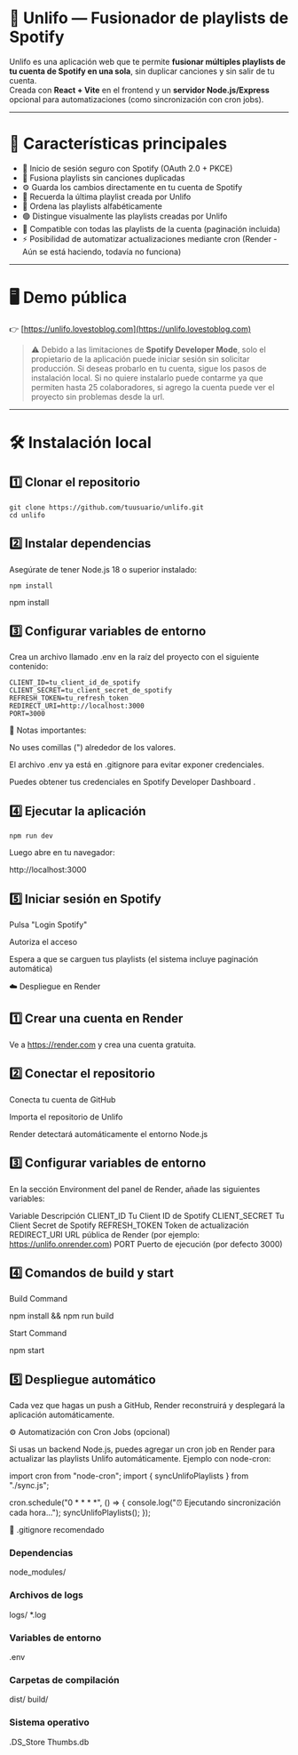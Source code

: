 # 🎵 Unlifo — Fusionador de playlists de Spotify

Unlifo es una aplicación web que te permite **fusionar múltiples playlists de tu cuenta de Spotify en una sola**, sin duplicar canciones y sin salir de tu cuenta.  
Creada con **React + Vite** en el frontend y un **servidor Node.js/Express** opcional para automatizaciones (como sincronización con cron jobs).

---

# 🚀 Características principales

- 🔐 Inicio de sesión seguro con Spotify (OAuth 2.0 + PKCE)
- 🧩 Fusiona playlists sin canciones duplicadas
- ⚙️ Guarda los cambios directamente en tu cuenta de Spotify
- 💾 Recuerda la última playlist creada por Unlifo
- 🧭 Ordena las playlists alfabéticamente
- 🟢 Distingue visualmente las playlists creadas por Unlifo
- 🔁 Compatible con todas las playlists de la cuenta (paginación incluida)
- ⚡ Posibilidad de automatizar actualizaciones mediante cron (Render - Aún se está haciendo, todavía no funciona)

---

# 🖥️ Demo pública

👉 [https://unlifo.lovestoblog.com](https://unlifo.lovestoblog.com)

> ⚠️ Debido a las limitaciones de **Spotify Developer Mode**, solo el propietario de la aplicación puede iniciar sesión sin solicitar producción.
> Si deseas probarlo en tu cuenta, sigue los pasos de instalación local.
> Si no quiere instalarlo puede contarme ya que permiten hasta 25 colaboradores, si agrego la cuenta puede ver el proyecto sin problemas desde la url.

---

# 🛠️ Instalación local
## 1️⃣ Clonar el repositorio
```shell
git clone https://github.com/tuusuario/unlifo.git
cd unlifo
```

## 2️⃣ Instalar dependencias

Asegúrate de tener Node.js 18 o superior instalado:

```shell
npm install
```
npm install

## 3️⃣ Configurar variables de entorno

Crea un archivo llamado .env en la raíz del proyecto con el siguiente contenido:

```shell
CLIENT_ID=tu_client_id_de_spotify
CLIENT_SECRET=tu_client_secret_de_spotify
REFRESH_TOKEN=tu_refresh_token
REDIRECT_URI=http://localhost:3000
PORT=3000
```

📌 Notas importantes:

No uses comillas (") alrededor de los valores.

El archivo .env ya está en .gitignore para evitar exponer credenciales.

Puedes obtener tus credenciales en Spotify Developer Dashboard
.

## 4️⃣ Ejecutar la aplicación

```shell
npm run dev
```

Luego abre en tu navegador:

http://localhost:3000

## 5️⃣ Iniciar sesión en Spotify

Pulsa "Login Spotify"

Autoriza el acceso

Espera a que se carguen tus playlists (el sistema incluye paginación automática)

☁️ Despliegue en Render
## 1️⃣ Crear una cuenta en Render

Ve a https://render.com
 y crea una cuenta gratuita.

## 2️⃣ Conectar el repositorio

Conecta tu cuenta de GitHub

Importa el repositorio de Unlifo

Render detectará automáticamente el entorno Node.js

## 3️⃣ Configurar variables de entorno

En la sección Environment del panel de Render, añade las siguientes variables:

Variable	Descripción
CLIENT_ID	Tu Client ID de Spotify
CLIENT_SECRET	Tu Client Secret de Spotify
REFRESH_TOKEN	Token de actualización
REDIRECT_URI	URL pública de Render (por ejemplo: https://unlifo.onrender.com)
PORT	Puerto de ejecución (por defecto 3000)
## 4️⃣ Comandos de build y start

Build Command

npm install && npm run build


Start Command

npm start

## 5️⃣ Despliegue automático

Cada vez que hagas un push a GitHub, Render reconstruirá y desplegará la aplicación automáticamente.

⚙️ Automatización con Cron Jobs (opcional)

Si usas un backend Node.js, puedes agregar un cron job en Render para actualizar las playlists Unlifo automáticamente.
Ejemplo con node-cron:

import cron from "node-cron";
import { syncUnlifoPlaylists } from "./sync.js";

cron.schedule("0 * * * *", () => {
  console.log("⏰ Ejecutando sincronización cada hora...");
  syncUnlifoPlaylists();
});

📜 .gitignore recomendado
### Dependencias
node_modules/

### Archivos de logs
logs/
*.log

### Variables de entorno
.env

### Carpetas de compilación
dist/
build/

### Sistema operativo
.DS_Store
Thumbs.db
